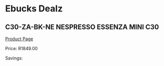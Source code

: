 
# Ebucks Dealz
## C30-ZA-BK-NE NESPRESSO ESSENZA MINI C30
[Product Page](https://www.ebucks.com/web/shop/productSelected.do?prodId=1158953627&catId=1157555110)

Price: R1849.00

Savings: 


	
